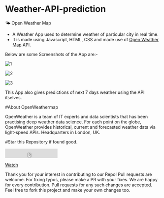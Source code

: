 # Weather-API-prediction
🌤 Open Weather Map
* A Weather App used to determine weather of particular city in real time.
* It is made using Javascript, HTML, CSS and made use of [Open Weather Map](https://openweathermap.org/api) API.

Below are some Screenshots of the App are:- 

![1](https://user-images.githubusercontent.com/87069619/174579681-00ebb6e8-c9da-468d-a75a-3f5dce64c026.png)

![2](https://user-images.githubusercontent.com/87069619/174579764-7d50fc9e-04a7-4483-84fc-cfdb49e4738f.png)


![3](https://user-images.githubusercontent.com/87069619/174579634-1d089b90-0364-48b8-97d0-b22db250f616.png)

This App also gives predictions of next 7 days weather using the API itselves.

#About OpenWeathermap

OpenWeather is a team of IT experts and data scientists that has been practising deep weather data science. For each point on the globe, OpenWeather provides historical, current and forecasted weather data via light-speed APIs. Headquarters in London, UK.

#Star this Repository if found good.
<html><head><script async defer src="https://buttons.github.io/buttons.js"></script></head>
  <body>
<iframe src="https://ghbtns.com/github-btn.html?user=twbs&repo=bootstrap&type=star&count=true&size=large" frameborder="0" scrolling="0" width="170" height="30" title="GitHub"></iframe>

<!-- Place this tag where you want the button to render. -->
<a class="github-button" href="https://github.com/Vyomrana02/-Weather-API-prediction/subscription" data-color-scheme="no-preference: light_high_contrast; light: dark; dark: dark;" data-size="large" data-show-count="true" aria-label="Watch Vyomrana02/-Weather-API-prediction on GitHub">Watch</a>
<!-- Place this tag in your head or just before your close body tag. -->
  </body>
  </html>

Thank you for your interest in contributing to our Repo! Pull requests are welcome. For fixing typos, please make a PR with your fixes. We are happy for every contribution. Pull requests for any such changes are accepted. Feel free to fork this project and make your own changes too.
